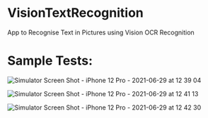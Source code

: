 # VisionTextRecognition
App to Recognise Text in Pictures using Vision OCR Recognition 


# Sample Tests:

![Simulator Screen Shot - iPhone 12 Pro - 2021-06-29 at 12 39 04](https://user-images.githubusercontent.com/77392440/123757071-077af900-d8d7-11eb-9578-28d6e2f95d6f.png)

![Simulator Screen Shot - iPhone 12 Pro - 2021-06-29 at 12 41 13](https://user-images.githubusercontent.com/77392440/123757333-4d37c180-d8d7-11eb-9488-36ed5c338916.png)

![Simulator Screen Shot - iPhone 12 Pro - 2021-06-29 at 12 42 30](https://user-images.githubusercontent.com/77392440/123757501-7c4e3300-d8d7-11eb-94e5-dfac4e4e3901.png)
